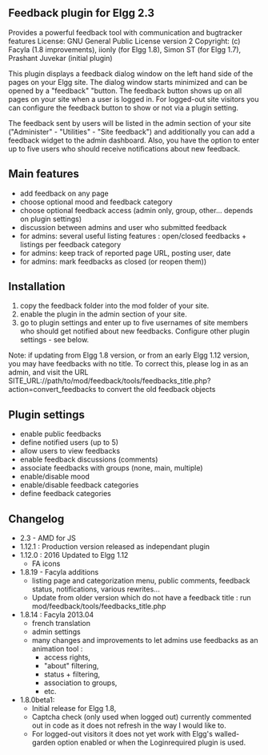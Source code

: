 Feedback plugin for Elgg 2.3
----------------------------
Provides a powerful feedback tool with communication and bugtracker features
License: GNU General Public License version 2
Copyright: (c) Facyla (1.8 improvements), iionly (for Elgg 1.8), Simon ST (for Elgg 1.7), Prashant Juvekar (initial plugin)

This plugin displays a feedback dialog window on the left hand side of the pages on your Elgg site. 
The dialog window starts minimized and can be opened by a "feedback" "button. The feedback button shows up on all pages on your site when a user is logged in. For logged-out site visitors you can configure the feedback button to show or not via a plugin setting.

The feedback sent by users will be listed in the admin section of your site ("Administer" - "Utilities" - "Site feedback") and additionally you can add a feedback widget to the admin dashboard. Also, you have the option to enter up to five users who should receive notifications about new feedback.


## Main features
 * add feedback on any page
 * choose optional mood and feedback category
 * choose optional feedback access (admin only, group, other... depends on plugin settings)
 * discussion between admins and user who submitted feedback
 * for admins: several useful listing features : open/closed feedbacks + listings per feedback category
 * for admins: keep track of reported page URL, posting user, date
 * for admins: mark feedbacks as closed (or reopen them))


## Installation
1. copy the feedback folder into the mod folder of your site.
2. enable the plugin in the admin section of your site.
3. go to plugin settings and enter up to five usernames of site members who should get notified about new feedbacks. Configure other plugin settings - see below. 

Note: if updating from Elgg 1.8 version, or from an early Elgg 1.12 version, you may have feedbacks with no title. To correct this, please log in as an admin, and visit the URL SITE_URL://path/to/mod/feedback/tools/feedbacks_title.php?action=convert_feedbacks to convert the old feedback objects



## Plugin settings
 * enable public feedbacks
 * define notified users (up to 5)
 * allow users to view feedbacks
 * enable feedback discussions (comments)
 * associate feedbacks with groups (none, main, multiple)
 * enable/disable mood
 * enable/disable feedback categories
 * define feedback categories


## Changelog
 * 2.3 - AMD for JS
 * 1.12.1 : Production version released as independant plugin
 * 1.12.0 : 2016 Updated to Elgg 1.12
	 - FA icons
 * 1.8.19 - Facyla additions
	 - listing page and categorization menu, public comments, feedback status, notifications, various rewrites...
	 - Update from older version which do not have a feedback title : run mod/feedback/tools/feedbacks_title.php
 * 1.8.14 : Facyla 2013.04
	 - french translation
	 - admin settings
	 - many changes and improvements to let admins use feedbacks as an animation tool : 
		 * access rights, 
		 * "about" filtering, 
		 * status + filtering, 
		 * association to groups, 
		 * etc.
* 1.8.0beta1:
	 - Initial release for Elgg 1.8,
	 - Captcha check (only used when logged out) currently commented out in code as it does not refresh in the way I would like to.
	 - For logged-out visitors it does not yet work with Elgg's walled-garden option enabled or when the Loginrequired plugin is used.


